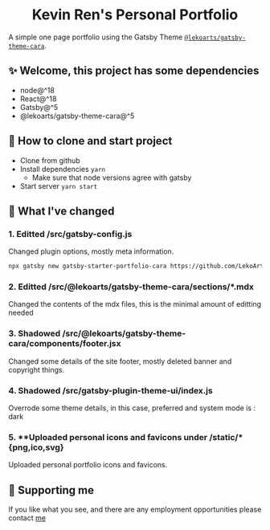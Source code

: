 <h1 align="center">
  Kevin Ren's Personal Portfolio
</h1>



A simple one page portfolio using the Gatsby Theme [`@lekoarts/gatsby-theme-cara`](https://github.com/LekoArts/gatsby-themes/tree/main/themes/gatsby-theme-cara).

## ✨ Welcome, this project has some dependencies

- node@^18
- React@^18
- Gatsby@^5
- @lekoarts/gatsby-theme-cara@^5

## 🚀 How to clone and start project

- Clone from github
- Install dependencies `yarn`
  - Make sure that node versions agree with gatsby
- Start server `yarn start`

## 📝 What I've changed

### 1. **Editted /src/gatsby-config.js**

Changed plugin options, mostly meta information.

```sh
npx gatsby new gatsby-starter-portfolio-cara https://github.com/LekoArts/gatsby-starter-portfolio-cara
```

### 2. **Editted /src/@lekoarts/gatsby-theme-cara/sections/*.mdx**

Changed the contents of the mdx files, this is the minimal amount of editting needed


### 3. **Shadowed /src/@lekoarts/gatsby-theme-cara/components/footer.jsx**

Changed some details of the site footer, mostly deleted banner and copyright things.

### 4. **Shadowed /src/gatsby-plugin-theme-ui/index.js**

Overrode some theme details, in this case, preferred and system mode is : dark

### 5. **Uploaded personal icons and favicons under /static/\*{png,ico,svg}

Uploaded personal portfolio icons and favicons.

## 🌟 Supporting me

If you like what you see, and there are any employment opportunities please contact [me](employment.kevin.ren@gmail.com)